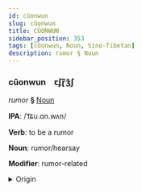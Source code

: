 ```yaml
---
id: cûonwun
slug: cûonwun
title: CÛONWUN
sidebar_position: 353
tags: [cûonwun, Noun, Sino-Tibetan]
description: rumor § Noun
---
```


### cûonwun&emsp;<span kind="abugida">ꞇʄɽ̃ʒ̃ʃ</span>

*rumor* **§** [Noun](../../tags/Noun)

**IPA**: /ˈt͡ɕu.ɑn.wʌn/

**Verb**: to be a rumor

**Noun**: rumor/hearsay

**Modifier**: rumor-related

<details>
    <summary>Origin</summary>
    Mandarin 傳聞 chuánwén [ʈʂʰwanwən]<br/>
    <em>Sino-Tibetan Language Family</em>
</details>